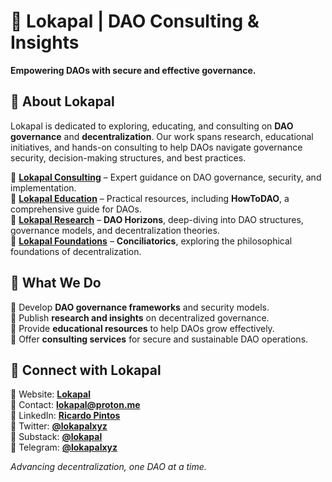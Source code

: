 # 🔸 Lokapal | DAO Consulting & Insights 

**Empowering DAOs with secure and effective governance.**  

## 🔸 About Lokapal  
Lokapal is dedicated to exploring, educating, and consulting on **DAO governance** and **decentralization**. Our work spans research, educational initiatives, and hands-on consulting to help DAOs navigate governance security, decision-making structures, and best practices.  

🔹 **[Lokapal Consulting](https://lokapal-xyz.github.io/)** – Expert guidance on DAO governance, security, and implementation.  
🔹 **[Lokapal Education](https://lokapal-xyz.github.io/education/)** – Practical resources, including **HowToDAO**, a comprehensive guide for DAOs.  
🔹 **[Lokapal Research](https://lokapal-xyz.github.io/research/)** – **DAO Horizons**, deep-diving into DAO structures, governance models, and decentralization theories.  
🔹 **[Lokapal Foundations](https://lokapal-xyz.github.io/foundations/)** – **Conciliatorics**, exploring the philosophical foundations of decentralization.  

## 🔸 What We Do  
🔹 Develop **DAO governance frameworks** and security models.  
🔹 Publish **research and insights** on decentralized governance.  
🔹 Provide **educational resources** to help DAOs grow effectively.  
🔹 Offer **consulting services** for secure and sustainable DAO operations.  

## 🔸 Connect with Lokapal  
🔹 Website: **[Lokapal](https://lokapal-xyz.github.io/)**  
🔹 Contact: **[lokapal@proton.me](mailto:lokapal@proton.me)**  
🔹 LinkedIn: **[Ricardo Pintos](https://www.linkedin.com/in/ricardo-mauro-pintos/)**  
🔹 Twitter: **[@lokapalxyz](https://x.com/lokapalxyz)**  
🔹 Substack: **[@lokapal](https://substack.com/@lokapal)**  
🔹 Telegram: **[@lokapalxyz](https://t.me/lokapalxyz)**  

*Advancing decentralization, one DAO at a time.*  
